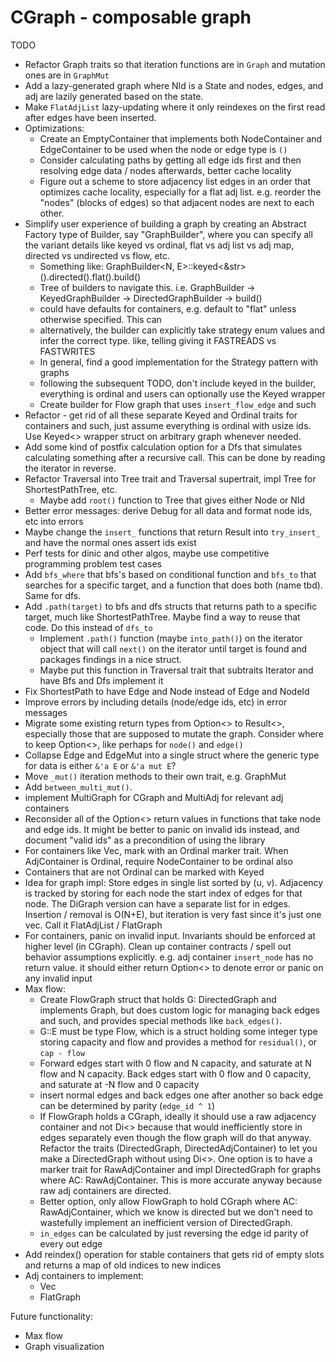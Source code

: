 # CGraph - composable graph

TODO 
 - Refactor Graph traits so that iteration functions are in `Graph` and mutation ones are in `GraphMut`
 - Add a lazy-generated graph where NId is a State and nodes, edges, and adj are lazily generated based on the state.
 - Make `FlatAdjList` lazy-updating where it only reindexes on the first read after edges have been inserted.
 - Optimizations:
    - Create an EmptyContainer that implements both NodeContainer and EdgeContainer to be used when the node or edge type is `()`
    - Consider calculating paths by getting all edge ids first and then resolving edge data / nodes afterwards, better cache locality
    - Figure out a scheme to store adjacency list edges in an order that optimizes cache locality, especially for a flat adj list. e.g. reorder the "nodes" (blocks of edges) so that adjacent nodes are next to each other.
 - Simplify user experience of building a graph by creating an Abstract Factory type of Builder, say "GraphBuilder", where you can specify all the variant details like keyed vs ordinal,
 flat vs adj list vs adj map, directed vs undirected vs flow, etc. 
    - Something like: GraphBuilder<N, E>::keyed<&str>().directed().flat().build()
    - Tree of builders to navigate this. i.e. GraphBuilder -> KeyedGraphBuilder -> DirectedGraphBuilder -> build()
    - could have defaults for containers, e.g. default to "flat" unless otherwise specified. This can
    - alternatively, the builder can explicitly take strategy enum values and infer the correct type. like, telling giving it FASTREADS vs FASTWRITES
    - In general, find a good implementation for the Strategy pattern with graphs
    - following the subsequent TODO, don't include keyed in the builder, everything is ordinal and users can optionally use the Keyed wrapper
    - Create builder for Flow graph that uses `insert_flow_edge` and such
 - Refactor - get rid of all these separate Keyed and Ordinal traits for containers and such, just assume everything is ordinal with usize ids. Use Keyed<> wrapper struct on arbitrary graph whenever needed.
 - Add some kind of postfix calculation option for a Dfs that simulates calculating something after a recursive call. This can be done by reading the iterator in reverse.
 - Refactor Traversal into Tree trait and Traversal supertrait, impl Tree for ShortestPathTree, etc.
    - Maybe add `root()` function to Tree that gives either Node or NId
 - Better error messages: derive Debug for all data and format node ids, etc into errors
 - Maybe change the `insert_` functions that return Result into `try_insert_` and have the normal ones assert ids exist
 - Perf tests for dinic and other algos, maybe use competitive programming problem test cases
 - Add `bfs_where` that bfs's based on conditional function and `bfs_to` that searches for a specific target, and a function that does both (name tbd). Same for dfs.
 - Add `.path(target)` to bfs and dfs structs that returns path to a specific target, much like ShortestPathTree. Maybe find a way to reuse that code. Do this instead of `dfs_to`
    - Implement `.path()` function (maybe `into_path()`) on the iterator object that will call `next()` on the iterator until target is found and packages findings in a nice struct.
    - Maybe put this function in Traversal trait that subtraits Iterator and have Bfs and Dfs implement it
 - Fix ShortestPath to have Edge and Node instead of Edge and NodeId
 - Improve errors by including details (node/edge ids, etc) in error messages
 - Migrate some existing return types from Option<> to Result<>, especially those that are supposed to mutate the graph. Consider where to keep Option<>, like perhaps for `node()` and `edge()`
 - Collapse Edge and EdgeMut into a single struct where the generic type for data is either `&'a E` or `&'a mut E`?
 - Move `_mut()` iteration methods to their own trait, e.g. GraphMut
 - Add `between_multi_mut()`.
 - implement MultiGraph for CGraph and MultiAdj for relevant adj containers
 - Reconsider all of the Option<> return values in functions that take node and edge ids. It might be better to panic on invalid ids instead, and document "valid ids" as a precondition of using the library
 - For containers like Vec<Node>, mark with an Ordinal marker trait. When AdjContainer is Ordinal, require NodeContainer to be ordinal also
 - Containers that are not Ordinal can be marked with Keyed
 - Idea for graph impl: Store edges in single list sorted by (u, v). Adjacency is tracked by storing for each node the start index of edges for that node. The DiGraph version can have a separate list for in edges. Insertion / removal is O(N+E), but iteration is very fast since it's just one vec. Call it FlatAdjList / FlatGraph
 - For containers, panic on invalid input. Invariants should be enforced at higher level (in CGraph). Clean up container contracts / spell out behavior assumptions explicitly. e.g. adj container `insert_node` has no return value. it should either return Option<> to denote error or panic on any invalid input
 - Max flow:
    - Create FlowGraph struct that holds G: DirectedGraph and implements Graph, but does custom logic for managing back edges and such, and provides special methods like `back_edges()`.
    - G::E must be type Flow, which is a struct holding some integer type storing capacity and flow and provides a method for `residual()`, or `cap - flow`
	- Forward edges start with 0 flow and N capacity, and saturate at N flow and N capacity. Back edges start with 0 flow and 0 capacity, and saturate at -N flow and 0 capacity
    - insert normal edges and back edges one after another so back edge can be determined by parity (`edge_id ^ 1`)
    - If FlowGraph holds a CGraph, ideally it should use a raw adjacency container and not Di<> because that would inefficiently store in edges separately even though the flow graph will do that anyway. Refactor the traits (DirectedGraph, DirectedAdjContainer) to let you make a DirectedGraph without using Di<>. One option is to have a marker trait for RawAdjContainer and impl DirectedGraph for graphs where AC: RawAdjContainer. This is more accurate anyway because raw adj containers are directed.
    - Better option, only allow FlowGraph to hold CGraph where AC: RawAdjContainer, which we know is directed but we don't need to wastefully implement an inefficient version of DirectedGraph.
    - `in_edges` can be calculated by just reversing the edge id parity of every out edge
 - Add reindex() operation for stable containers that gets rid of empty slots and returns a map of old indices to new indices
 - Adj containers to implement:
    - Vec<Map>
    - FlatGraph

Future functionality:
- Max flow
- Graph visualization
